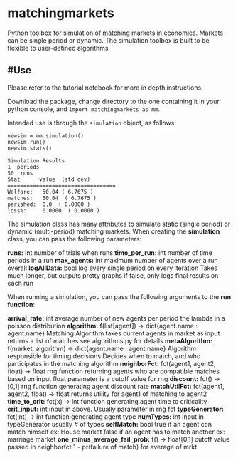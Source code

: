 # matchingmarkets
Python toolbox for simulation of matching markets in economics. Markets can be single period or dynamic. The simulation toolbox is built to be flexible to user-defined algorithms

#Use
----------------------------------------------------------------------
Please refer to the tutorial notebook for more in depth instructions.

Download the package, change directory to the one containing it in your python console, and `import matchingmarkets as mm`.

Intended use is through the `simulation` object, as follows:

    newsim = mm.simulation()
    newsim.run()
    newsim.stats()
    
    Simulation Results
    1  periods
    50  runs
    Stat      value  (std dev)
    ==================================
    Welfare:   50.04 ( 6.7675 )
    matches:   50.04  ( 6.7675 )
    perished:  0.0  ( 0.0000 )
    loss%:     0.0000  ( 0.0000 )
   
The simulation class has many attributes to simulate static (single period) or dynamic (multi-period) matching markets. 
When creating the **simulation** class, you can pass the following parameters:

  **runs:** int
            number of trials when runs
  **time_per_run:** int
          number of time periods in a run
  **max_agents:** int
          maximum number of agents over a run overall
  **logAllData:** bool
          log every single period on every iteration
          Takes much longer, but outputs pretty graphs
          if false, only logs final results on each run

When running a simulation, you can pass the following arguments to the **run function**:

  **arrival_rate:** int
           average number of new agents per period
           the lambda in a poisson distribution
  **algorithm:** f(list[agent]) -> dict{agent.name : agent.name}
           Matching Algorithm
           takes current agents in market as input
           returns a list of matches
           see algorithms.py for details
  **metaAlgorithm:** f(market, algorithm)
                           -> dict{agent.name : agent.name}
           Algorithm responsible for timing decisions
           Decides when to match, and who participates
           in the matching algorithm
  **neighborFct:** fct(agent1, agent2, float) -> float
           rng function returning agents who are
           compatible matches based on input
           float parameter is a cutoff value for rng
  **discount:** fct() -> [0,1]
           rng function generating agent discount rate
  **matchUtilFct:** fct(agent1, agent2, float) -> float
           returns utility for agent1 of matching to agent2
  **time_to_crit:** fct(x) -> int
           function generating agent time to criticality
  **crit_input:** int
           input in above. Usually parameter in rng fct
  **typeGenerator:** fct(int) -> int
           function generating agent type
  **numTypes:** int
           input in typeGenerator
           usually # of types
  **selfMatch:** bool
           true if an agent can match himself
           ex: House market
           false if an agent has to match another
           ex: marriage market
  **one_minus_average_fail_prob:** f() -> float[0,1]
           cutoff value passed in neighborfct
           1 - pr(failure of match) for average of mrkt
